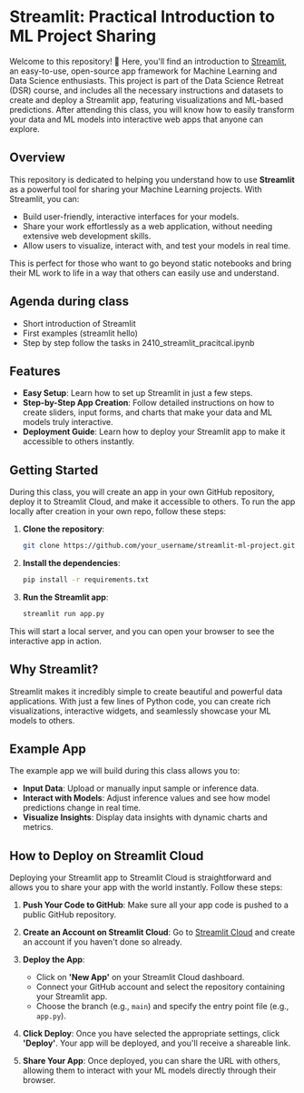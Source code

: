 # Streamlit: Practical Introduction to ML Project Sharing

Welcome to this repository! 🎉 Here, you'll find an introduction to [Streamlit](https://streamlit.io/), an easy-to-use, open-source app framework for Machine Learning and Data Science enthusiasts. This project is part of the Data Science Retreat (DSR) course, and includes all the necessary instructions and datasets to create and deploy a Streamlit app, featuring visualizations and ML-based predictions. After attending this class, you will know how to easily transform your data and ML models into interactive web apps that anyone can explore.

## Overview

This repository is dedicated to helping you understand how to use **Streamlit** as a powerful tool for sharing your Machine Learning projects. With Streamlit, you can:

- Build user-friendly, interactive interfaces for your models.
- Share your work effortlessly as a web application, without needing extensive web development skills.
- Allow users to visualize, interact with, and test your models in real time.

This is perfect for those who want to go beyond static notebooks and bring their ML work to life in a way that others can easily use and understand.

## Agenda during class
- Short introduction of Streamlit
- First examples (streamlit hello)
- Step by step follow the tasks in 2410_streamlit_pracitcal.ipynb

## Features

- **Easy Setup**: Learn how to set up Streamlit in just a few steps.
- **Step-by-Step App Creation**: Follow detailed instructions on how to create sliders, input forms, and charts that make your data and ML models truly interactive.
- **Deployment Guide**: Learn how to deploy your Streamlit app to make it accessible to others instantly.

## Getting Started

During this class, you will create an app in your own GitHub repository, deploy it to Streamlit Cloud, and make it accessible to others. To run the app locally after creation in your own repo, follow these steps:

1. **Clone the repository**:

   ```bash
   git clone https://github.com/your_username/streamlit-ml-project.git
   ```

2. **Install the dependencies**:

   ```bash
   pip install -r requirements.txt
   ```

3. **Run the Streamlit app**:

   ```bash
   streamlit run app.py
   ```

This will start a local server, and you can open your browser to see the interactive app in action.

## Why Streamlit?

Streamlit makes it incredibly simple to create beautiful and powerful data applications. With just a few lines of Python code, you can create rich visualizations, interactive widgets, and seamlessly showcase your ML models to others.

## Example App

The example app we will build during this class allows you to:

- **Input Data**: Upload or manually input sample or inference data.
- **Interact with Models**: Adjust inference values and see how model predictions change in real time.
- **Visualize Insights**: Display data insights with dynamic charts and metrics.

## How to Deploy on Streamlit Cloud

Deploying your Streamlit app to Streamlit Cloud is straightforward and allows you to share your app with the world instantly. Follow these steps:

1. **Push Your Code to GitHub**: Make sure all your app code is pushed to a public GitHub repository.

2. **Create an Account on Streamlit Cloud**: Go to [Streamlit Cloud](https://streamlit.io/cloud) and create an account if you haven't done so already.

3. **Deploy the App**:
   - Click on **'New App'** on your Streamlit Cloud dashboard.
   - Connect your GitHub account and select the repository containing your Streamlit app.
   - Choose the branch (e.g., `main`) and specify the entry point file (e.g., `app.py`).

4. **Click Deploy**: Once you have selected the appropriate settings, click **'Deploy'**. Your app will be deployed, and you'll receive a shareable link.

5. **Share Your App**: Once deployed, you can share the URL with others, allowing them to interact with your ML models directly through their browser.







